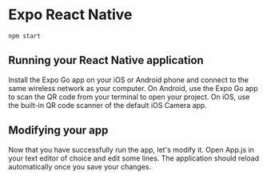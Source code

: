 # Expo React Native

```
npm start
```

## Running your React Native application
Install the Expo Go app on your iOS or Android phone and connect to the same wireless network as your computer. On Android, use the Expo Go app to scan the QR code from your terminal to open your project. On iOS, use the built-in QR code scanner of the default iOS Camera app.

## Modifying your app
Now that you have successfully run the app, let's modify it. Open App.js in your text editor of choice and edit some lines. The application should reload automatically once you save your changes.